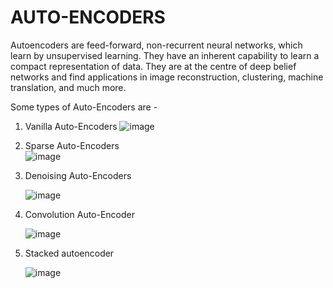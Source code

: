 # AUTO-ENCODERS

Autoencoders are feed-forward, non-recurrent neural networks, which learn by
unsupervised learning. They have an inherent capability to learn a compact representation
of data. They are at the centre of deep belief networks and find applications in image
reconstruction, clustering, machine translation, and much more.

Some types of Auto-Encoders are - 
   1. Vanilla Auto-Encoders
      ![image](https://user-images.githubusercontent.com/31439714/50849725-c8baf680-139d-11e9-9511-968d2ce727f5.png)
   2. Sparse Auto-Encoders   
      ![image](https://user-images.githubusercontent.com/31439714/50856172-f315af80-13af-11e9-8462-810d6674d1b3.png)
   3. Denoising Auto-Encoders
   
   
      ![image](https://user-images.githubusercontent.com/31439714/50914958-c8823000-145d-11e9-9867-b7bf8449d2cd.png)
   
   4. Convolution Auto-Encoder
      
      ![image](https://user-images.githubusercontent.com/31439714/50988372-6e9f6a00-1532-11e9-9dcd-3daa19c48775.png)
   5. Stacked autoencoder
   
   
      ![image](https://user-images.githubusercontent.com/31439714/51075823-ef876e80-16b6-11e9-852d-c0382a0f1de3.png)
